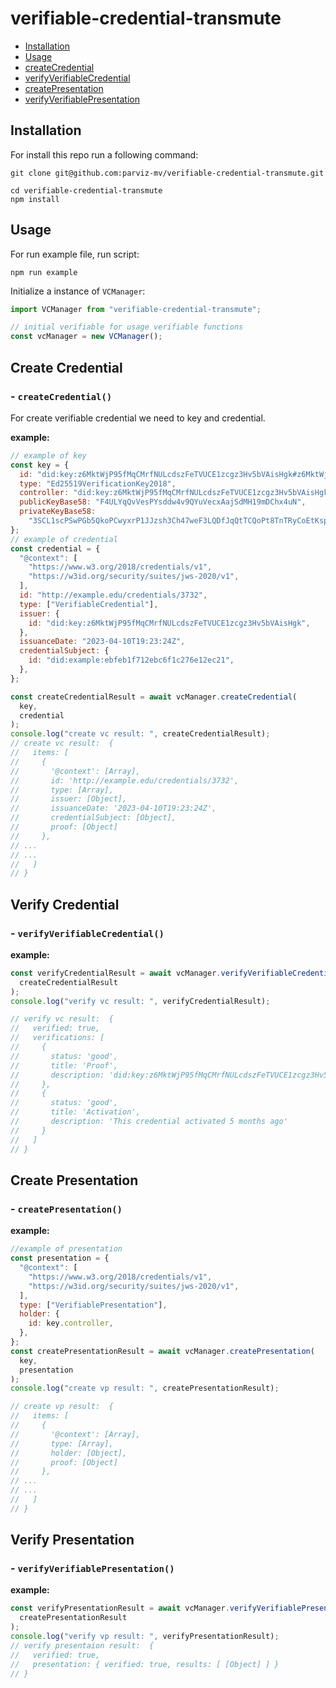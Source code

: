 # verifiable-credential-transmute

- [Installation](#installation)
- [Usage](#usage)
- [createCredential](#createcredential)
- [verifyVerifiableCredential](#verifyverifiablecredential)
- [createPresentation](#createpresentation)
- [verifyVerifiablePresentation](#verifyverifiablepresentation)

## Installation

For install this repo run a following command:

```shell
git clone git@github.com:parviz-mv/verifiable-credential-transmute.git

cd verifiable-credential-transmute
npm install
```

## Usage

For run example file, run script:

```shell
npm run example
```

Initialize a instance of `VCManager`:

```js
import VCManager from "verifiable-credential-transmute";

// initial verifiable for usage verifiable functions
const vcManager = new VCManager();
```

## Create Credential

### - `createCredential()`

For create verifiable credential we need to key and credential.

**example:**

```javascript
// example of key
const key = {
  id: "did:key:z6MktWjP95fMqCMrfNULcdszFeTVUCE1zcgz3Hv5bVAisHgk#z6MktWjP95fMqCMrfNULcdszFeTVUCE1zcgz3Hv5bVAisHgk",
  type: "Ed25519VerificationKey2018",
  controller: "did:key:z6MktWjP95fMqCMrfNULcdszFeTVUCE1zcgz3Hv5bVAisHgk",
  publicKeyBase58: "F4ULYqQvVesPYsddw4v9QYuVecxAajSdMH19mDChx4uN",
  privateKeyBase58:
    "3SCL1scPSwPGb5QkoPCwyxrP1JJzsh3Ch47weF3LQDfJqQtTCQoPt8TnTRyCoEtKspLdhd74oDc4atJvRMNpmQTr",
};
// example of credential
const credential = {
  "@context": [
    "https://www.w3.org/2018/credentials/v1",
    "https://w3id.org/security/suites/jws-2020/v1",
  ],
  id: "http://example.edu/credentials/3732",
  type: ["VerifiableCredential"],
  issuer: {
    id: "did:key:z6MktWjP95fMqCMrfNULcdszFeTVUCE1zcgz3Hv5bVAisHgk",
  },
  issuanceDate: "2023-04-10T19:23:24Z",
  credentialSubject: {
    id: "did:example:ebfeb1f712ebc6f1c276e12ec21",
  },
};

const createCredentialResult = await vcManager.createCredential(
  key,
  credential
);
console.log("create vc result: ", createCredentialResult);
// create vc result:  {
//   items: [
//     {
//       '@context': [Array],
//       id: 'http://example.edu/credentials/3732',
//       type: [Array],
//       issuer: [Object],
//       issuanceDate: '2023-04-10T19:23:24Z',
//       credentialSubject: [Object],
//       proof: [Object]
//     },
// ...
// ...
//   ]
// }
```

## Verify Credential

### - `verifyVerifiableCredential()`

**example:**

```javascript
const verifyCredentialResult = await vcManager.verifyVerifiableCredential(
  createCredentialResult
);
console.log("verify vc result: ", verifyCredentialResult);

// verify vc result:  {
//   verified: true,
//   verifications: [
//     {
//       status: 'good',
//       title: 'Proof',
//       description: 'did:key:z6MktWjP95fMqCMrfNULcdszFeTVUCE1zcgz3Hv5bVAisHgk#z6MktWjP95fMqCMrfNULcdszFeTVUCE1zcgz3Hv5bVAisHgk'
//     },
//     {
//       status: 'good',
//       title: 'Activation',
//       description: 'This credential activated 5 months ago'
//     }
//   ]
// }
```

## Create Presentation

### - `createPresentation()`

**example:**

```javascript
//example of presentation
const presentation = {
  "@context": [
    "https://www.w3.org/2018/credentials/v1",
    "https://w3id.org/security/suites/jws-2020/v1",
  ],
  type: ["VerifiablePresentation"],
  holder: {
    id: key.controller,
  },
};
const createPresentationResult = await vcManager.createPresentation(
  key,
  presentation
);
console.log("create vp result: ", createPresentationResult);

// create vp result:  {
//   items: [
//     {
//       '@context': [Array],
//       type: [Array],
//       holder: [Object],
//       proof: [Object]
//     },
// ...
// ...
//   ]
// }
```

## Verify Presentation

### - `verifyVerifiablePresentation()`

**example:**

```javascript
const verifyPresentationResult = await vcManager.verifyVerifiablePresentation(
  createPresentationResult
);
console.log("verify vp result: ", verifyPresentationResult);
// verify presentaion result:  {
//   verified: true,
//   presentation: { verified: true, results: [ [Object] ] }
// }
```
